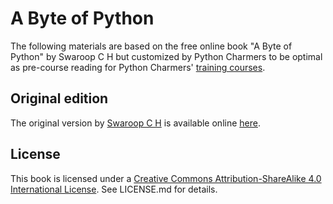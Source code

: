# A Byte of Python

The following materials are based on the free online book "A Byte of Python" by Swaroop
C H but customized by Python Charmers to be optimal as pre-course reading for
Python Charmers' [training courses](https://pythoncharmers.com/training/).

## Original edition

The original version by [Swaroop C H](https://swaroopch.com) is available online [here](https://python.swaroopch.com).

## License

This book is licensed under a [Creative Commons Attribution-ShareAlike 4.0 International License](http://creativecommons.org/licenses/by-sa/4.0/). See LICENSE.md for details.

